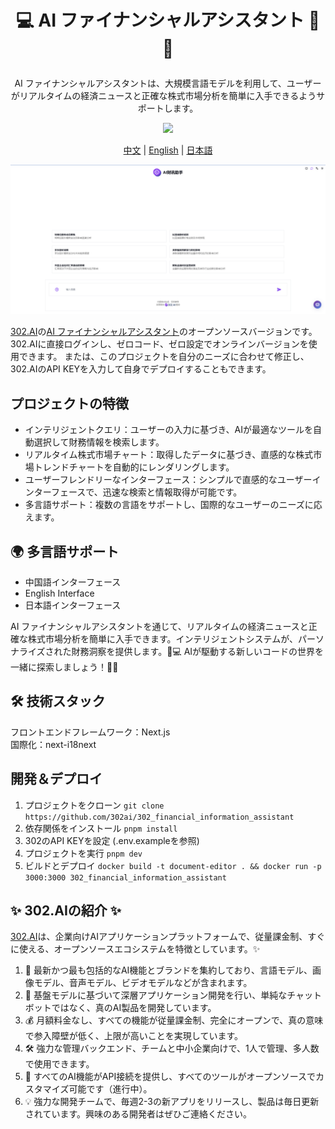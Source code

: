 # <p align="center">💻 AI ファイナンシャルアシスタント 🚀✨</p>

<p align="center">AI ファイナンシャルアシスタントは、大規模言語モデルを利用して、ユーザーがリアルタイムの経済ニュースと正確な株式市場分析を簡単に入手できるようサポートします。</p>

<p align="center"><a href="https://302.ai/tools/finance/" target="blank"><img src="https://file.302.ai/gpt/imgs/github/20250102/72a57c4263944b73bf521830878ae39a.png" /></a></p >

<p align="center"><a href="README_zh.md">中文</a> | <a href="README.md">English</a> | <a href="README_ja.md">日本語</a></p>

![インターフェースプレビュー](docs/preview.png)    

[302.AI](https://302.ai)の[AI ファイナンシャルアシスタント](https://302.ai/tools/finance/)のオープンソースバージョンです。
302.AIに直接ログインし、ゼロコード、ゼロ設定でオンラインバージョンを使用できます。
または、このプロジェクトを自分のニーズに合わせて修正し、302.AIのAPI KEYを入力して自身でデプロイすることもできます。

## プロジェクトの特徴
- インテリジェントクエリ：ユーザーの入力に基づき、AIが最適なツールを自動選択して財務情報を検索します。
- リアルタイム株式市場チャート：取得したデータに基づき、直感的な株式市場トレンドチャートを自動的にレンダリングします。
- ユーザーフレンドリーなインターフェース：シンプルで直感的なユーザーインターフェースで、迅速な検索と情報取得が可能です。
- 多言語サポート：複数の言語をサポートし、国際的なユーザーのニーズに応えます。

## 🌍 多言語サポート
- 中国語インターフェース
- English Interface
- 日本語インターフェース

AI ファイナンシャルアシスタントを通じて、リアルタイムの経済ニュースと正確な株式市場分析を簡単に入手できます。インテリジェントシステムが、パーソナライズされた財務洞察を提供します。🎉💻 AIが駆動する新しいコードの世界を一緒に探索しましょう！🌟🚀

## 🛠️ 技術スタック
フロントエンドフレームワーク：Next.js <br>
国際化：next-i18next <br>

## 開発＆デプロイ
1. プロジェクトをクローン `git clone https://github.com/302ai/302_financial_information_assistant`
2. 依存関係をインストール `pnpm install`
3. 302のAPI KEYを設定 (.env.exampleを参照)
4. プロジェクトを実行 `pnpm dev`
5. ビルドとデプロイ `docker build -t document-editor . && docker run -p 3000:3000 302_financial_information_assistant`

## ✨ 302.AIの紹介 ✨
[302.AI](https://302.ai)は、企業向けAIアプリケーションプラットフォームで、従量課金制、すぐに使える、オープンソースエコシステムを特徴としています。✨
1. 🧠 最新かつ最も包括的なAI機能とブランドを集約しており、言語モデル、画像モデル、音声モデル、ビデオモデルなどが含まれます。
2. 🚀 基盤モデルに基づいて深層アプリケーション開発を行い、単純なチャットボットではなく、真のAI製品を開発しています。
3. 💰 月額料金なし、すべての機能が従量課金制、完全にオープンで、真の意味で参入障壁が低く、上限が高いことを実現しています。
4. 🛠 強力な管理バックエンド、チームと中小企業向けで、1人で管理、多人数で使用できます。
5. 🔗 すべてのAI機能がAPI接続を提供し、すべてのツールがオープンソースでカスタマイズ可能です（進行中）。
6. 💡 強力な開発チームで、毎週2-3の新アプリをリリースし、製品は毎日更新されています。興味のある開発者はぜひご連絡ください。